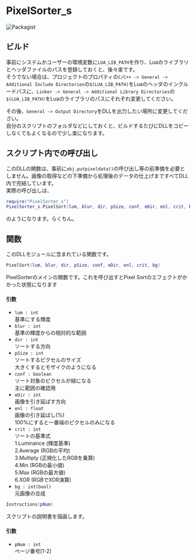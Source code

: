 # PixelSorter_s
![Packagist](https://img.shields.io/packagist/l/doctrine/orm.svg)
## ビルド

事前にシステムかユーザーの環境変数に`LUA_LIB_PATH`を作り、Luaのライブラリとヘッダファイルのパスを登録しておくと、後々楽です。  
そうでない場合は、プロジェクトのプロパティの`C/C++ -> General -> Additional Include Directories`の`$(LUA_LIB_PATH)`をLuaのヘッダのインクルードパスに、`Linker -> General -> Additional Library Directories`の`$(LUA_LIB_PATH)`をLuaのライブラリのパスにそれぞれ変更してください。  

その後、`General -> Output Directory`をDLLを出力したい場所に変更してください。  
自分のスクリプトのフォルダなどにしておくと、ビルドするたびにDLLをコピーしなくてもよくなるので少し楽になります。


## スクリプト内での呼び出し
このDLLの関数は、事前に`obj.putpixeldata()`の呼び出し等の前準備を必要としません。画像の取得などの下準備から処理後のデータの仕上げまですべてDLL内で完結しています。  
実際の呼び出しは、
```lua
require("PixelSorter_s")
PixelSorter_s.PixelSort(lum, blur, dir, pSize, conf, eDir, enl, crit, bg)
```
のようになります。らくちん。


## 関数
このDLLモジュールに含まれている関数です。

```lua
PixelSort(lum, blur, dir, pSize, conf, eDir, enl, crit, bg)
```
PixelSorterのメインの関数です。これを呼び出すとPixel Sortのエフェクトがかかった状態になります
#### 引数
* `lum : int`  
	基準にする輝度
* `blur : int`  
	基準の輝度からの相対的な範囲
* `dir : int`  
	ソートする方向
* `pSize : int`  
	ソートするピクセルのサイズ  
	大きくするとモザイクのようになる
* `conf : boolean`  
	ソート対象のピクセルが緑になる  
	主に範囲の確認用
* `eDir : int`  
	画像を引き延ばす方向
* `enl : float`  
	画像の引き延ばし(%)  
	100%にすると一番端のピクセルのみになる
* `crit : int`  
	ソートの基準式  
	1.Luminance (輝度基準)  
	2.Average (RGBの平均)  
	3.Multiply (正規化したRGBを乗算)  
	4.Min (RGBの最小値)  
	5.Max (RGBの最大値)  
	6.XOR (RGBでXOR演算)
* `bg : int(bool)`  
	元画像の合成

```lua
Instructions(pNum)
```
スクリプトの説明書を描画します。
#### 引数
* `pNum : int`  
	ページ番号[1-2]
